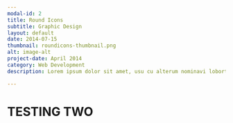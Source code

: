 ```yaml
---
modal-id: 2
title: Round Icons
subtitle: Graphic Design
layout: default
date: 2014-07-15
thumbnail: roundicons-thumbnail.png
alt: image-alt
project-date: April 2014
category: Web Development
description: Lorem ipsum dolor sit amet, usu cu alterum nominavi lobortis. At duo novum diceret. Tantas apeirian vix et, usu sanctus postulant inciderint ut, populo diceret necessitatibus in vim. Cu eum dicam feugiat noluisse.

---
```


<html>
<h1>TESTING TWO</h1>
</html>